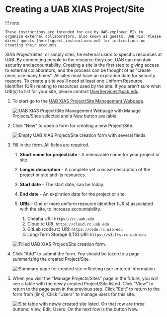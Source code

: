 # Creating a UAB XIAS Project/Site

<!-- markdownlint-disable MD046 -->
!!! note

    These instructions are intended for use by UAB-employed PIs to organize external collaborators, also known as guests. UAB PIs: Please direct guests [here](guest_instructions.md) for instructions on creating their accounts.
<!-- markdownlint-enable MD046 -->

XIAS Project/Sites, or simply sites, tie external users to specific resources at UAB. By connecting people to the resource they use, UAB can maintain security and accountability. Creating a site is the first step to giving access to external collaborators, and the process can be thought of as "create once, use many times". All sites must have an expiration date for security reasons. To create a site you'll need at least one Uniform Resource Identifier (URI) relating to resources used by the site. If you aren't sure what URI(s) to list for your site, please contact <UserServices@uab.edu>.

1. To start go to the [UAB XIAS Project/Site Management Webpage](https://idm.uab.edu/cgi-cas/xrmi/sites).

    ![!UAB XIAS Project/Site Management Webpage with Manage Projects/Sites selected and a New button available.](./images/xias_sites_add_000.png)

1. Click "New" to open a form for creating a new Project/Site.

    ![!Empty UAB XIAS Project/Site creation form with several fields.](./images/xias_sites_add_001.png)

1. Fill in the form. All fields are required.

    1. **Short name for project/site** - A memorable name for your project or site.
    1. **Longer description** - A complete yet concise description of the project or site and its resources.
    1. **Start date** - The start date, can be today.
    1. **End date** - An expiration date for the project or site.
    1. **URIs** - One or more uniform resource identifier (URIs) associated with the site, to increase accountability.

        1. Cheaha URI: `https://rc.uab.edu`
        1. Cloud.rc URI: `https://cloud.rc.uab.edu`
        1. GitLab (code.rc) URI: `https://code.rc.uab.edu`
        1. Long-Term Storage (LTS) URI: `https://s3.lts.rc.uab.edu`

    ![!Filled UAB XIAS Project/Site creation form.](./images/xias_sites_add_002.png)

1. Click "Add" to submit the form. You should be taken to a page summarizing the created Project/Site.

    ![!Summary page for created site reflecting user entered information.](./images/xias_sites_add_003.png)

1. When you visit the "Manage Projects/Sites" page in the future, you will see a table with the newly created Project/Site listed. Click "View" to return to the page seen in the previous step. Click "Edit" to return to the form from \[link\]. Click "Users" to manage users for this site.

    ![!Site table with newly created site listed. On that row are three buttons: View, Edit, Users. On the next row is the button New.](./images/xias_sites_add_004.png)
